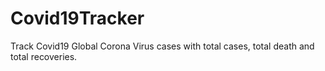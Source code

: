 # Covid19Tracker
Track Covid19 Global Corona Virus cases with total cases, total death and total recoveries.
